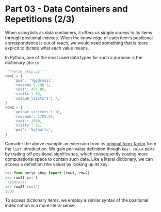 # Part 03 - Data Containers and Repetitions (2/3)

When using lists as data containers, it offers us simple access to its items through positional indexes. When the knowledge of each item's positional correspondence is out of reach, we would need something that is more explicit to dictate what each value means.

In Python, one of the most used data types for such a purpose is the dictionary (`dict`):

```python
'''norse_shop.py'''
row1 = {
    'poi': 'Yggdrasil',
    'revenue': 790.2,
    'cost': 477.85,
    'visits': 53,
    'unique_visitors': 7,
}
row2 = {
    'unique_visitors': 10,
    'revenue': 1700.65,
    'cost': 1500,
    'visits': 11,
    'poi': 'Valhalla',
}
```

Consider the above example an extension from its [original form-factor](03-data-containers-and-repetitions-1.md#lists) from the `list` introduction. We gain per-value definition though `key: value` pairs by trading off positional significance, which consequently costing more computational space to contain such data. Like a literal dictionary, we can access a definition (the value) by looking up its key:

```python
>>> from norse_shop import (row1, row2)
>>> row1['poi']
'Yggdrasil'
>>> row2['cost']
1500
```

To access dictionary items, we employ a similar syntax of the positional index notion in a more literal sense.

